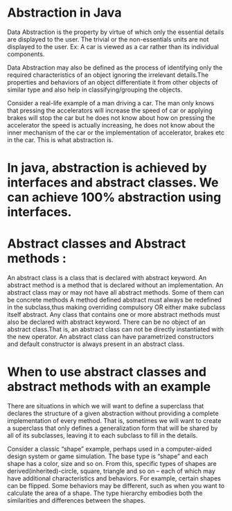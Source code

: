 # Abstraction in Java
Data Abstraction is the property by virtue of which only the essential details are displayed to the user.
The trivial or the non-essentials units are not displayed to the user. Ex: A car is viewed as a car rather than its
individual components.

Data Abstraction may also be defined as the process of identifying only the required characteristics of an object
ignoring the irrelevant details.The properties and behaviors of an object differentiate it from other objects of 
similar type and also help in classifying/grouping the objects.

Consider a real-life example of a man driving a car. The man only knows that pressing the accelerators will 
increase the speed of car or applying brakes will stop the car but he does not know about how on pressing the 
accelerator the speed is actually increasing, he does not know about the inner mechanism of the car or the
implementation of accelerator, brakes etc in the car. This is what abstraction is.



# In java, abstraction is achieved by interfaces and abstract classes. We can achieve 100% abstraction using interfaces.



# Abstract classes and Abstract methods :

An abstract class is a class that is declared with abstract keyword.
An abstract method is a method that is declared without an implementation.
An abstract class may or may not have all abstract methods. Some of them can be concrete methods
A method defined abstract must always be redefined in the subclass,thus making overriding compulsory OR either 
make subclass itself abstract.
Any class that contains one or more abstract methods must also be declared with abstract keyword.
There can be no object of an abstract class.That is, an abstract class can not be directly instantiated with the new operator.
An abstract class can have parametrized constructors and default constructor is always present in an abstract class.



# When to use abstract classes and abstract methods with an example

There are situations in which we will want to define a superclass that declares the structure of a given abstraction
without providing a complete implementation of every method. That is, sometimes we will want to create a superclass 
that only defines a generalization form that will be shared by all of its subclasses, leaving it to each subclass to 
fill in the details.



Consider a classic “shape” example, perhaps used in a computer-aided design system or game simulation.
The base type is “shape” and each shape has a color, size and so on. From this, specific types of shapes
are derived(inherited)-circle, square, triangle and so on – each of which may have additional characteristics 
and behaviors. For example, certain shapes can be flipped. Some behaviors may be different, such as when you want 
to calculate the area of a shape. The type hierarchy embodies both the similarities 
and differences between the shapes.

